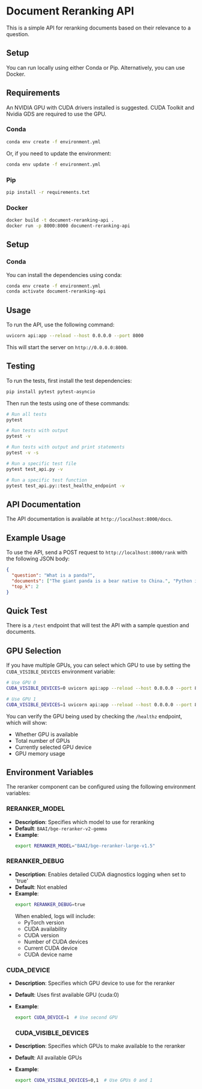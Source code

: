 # Document Reranking API

This is a simple API for reranking documents based on their relevance to a question.

## Setup

You can run locally using either Conda or Pip. Alternatively, you can use Docker.

## Requirements

An NVIDIA GPU with CUDA drivers installed is suggested. CUDA Toolkit and Nvidia GDS are required to use the GPU.

### Conda

```bash
conda env create -f environment.yml
```

Or, if you need to update the environment:

```bash
conda env update -f environment.yml
```

### Pip

```bash
pip install -r requirements.txt
```

### Docker

```bash
docker build -t document-reranking-api .
docker run -p 8000:8000 document-reranking-api
```

## Setup

### Conda

You can install the dependencies using conda:

```bash
conda env create -f environment.yml
conda activate document-reranking-api
```

## Usage

To run the API, use the following command:

```bash
uvicorn api:app --reload --host 0.0.0.0 --port 8000
```

This will start the server on `http://0.0.0.0:8000`.

## Testing

To run the tests, first install the test dependencies:

```bash
pip install pytest pytest-asyncio
```

Then run the tests using one of these commands:

```bash
# Run all tests
pytest

# Run tests with output
pytest -v

# Run tests with output and print statements
pytest -v -s

# Run a specific test file
pytest test_api.py -v

# Run a specific test function
pytest test_api.py::test_healthz_endpoint -v
```

## API Documentation

The API documentation is available at `http://localhost:8000/docs`.

## Example Usage

To use the API, send a POST request to `http://localhost:8000/rank` with the following JSON body:

```json
{
  "question": "What is a panda?",
  "documents": ["The giant panda is a bear native to China.", "Python is a programming language.", "Pandas eat bamboo as their main food source."],
  "top_k": 2
}
```

## Quick Test

There is a `/test` endpoint that will test the API with a sample question and documents.

## GPU Selection

If you have multiple GPUs, you can select which GPU to use by setting the `CUDA_VISIBLE_DEVICES` environment variable:

```bash
# Use GPU 0
CUDA_VISIBLE_DEVICES=0 uvicorn api:app --reload --host 0.0.0.0 --port 8000

# Use GPU 1
CUDA_VISIBLE_DEVICES=1 uvicorn api:app --reload --host 0.0.0.0 --port 8000
```

You can verify the GPU being used by checking the `/healthz` endpoint, which will show:
- Whether GPU is available
- Total number of GPUs
- Currently selected GPU device
- GPU memory usage

## Environment Variables

The reranker component can be configured using the following environment variables:

### RERANKER_MODEL
- **Description**: Specifies which model to use for reranking
- **Default**: `BAAI/bge-reranker-v2-gemma`
- **Example**: 
  ```bash
  export RERANKER_MODEL="BAAI/bge-reranker-large-v1.5"
  ```

### RERANKER_DEBUG
- **Description**: Enables detailed CUDA diagnostics logging when set to 'true'
- **Default**: Not enabled
- **Example**:
  ```bash
  export RERANKER_DEBUG=true
  ```
  When enabled, logs will include:
  - PyTorch version
  - CUDA availability
  - CUDA version
  - Number of CUDA devices
  - Current CUDA device
  - CUDA device name

### CUDA_DEVICE
- **Description**: Specifies which GPU device to use for the reranker
- **Default**: Uses first available GPU (cuda:0)
- **Example**:
  ```bash
  export CUDA_DEVICE=1  # Use second GPU
  ```

  ### CUDA_VISIBLE_DEVICES
- **Description**: Specifies which GPUs to make available to the reranker
- **Default**: All available GPUs
- **Example**:
  ```bash
  export CUDA_VISIBLE_DEVICES=0,1  # Use GPUs 0 and 1
  ```
